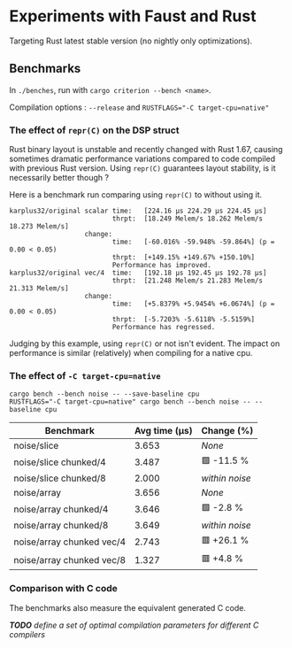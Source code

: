 # Experiments with Faust and Rust

Targeting Rust latest stable version (no nightly only optimizations).

## Benchmarks

In `./benches`, run with `cargo criterion --bench <name>`.

Compilation options : `--release` and `RUSTFLAGS="-C target-cpu=native"`

### The effect of `repr(C)` on the DSP struct

Rust binary layout is unstable and recently changed with Rust 1.67, causing sometimes dramatic performance variations
compared to code compiled with previous Rust version. Using `repr(C)` guarantees layout stability, is it necessarily
better though ?

Here is a benchmark run comparing using `repr(C)` to without using it.

```text
karplus32/original scalar time:   [224.16 µs 224.29 µs 224.45 µs]
                          thrpt:  [18.249 Melem/s 18.262 Melem/s 18.273 Melem/s]
                   change:
                          time:   [-60.016% -59.948% -59.864%] (p = 0.00 < 0.05)
                          thrpt:  [+149.15% +149.67% +150.10%]
                          Performance has improved.
karplus32/original vec/4  time:   [192.18 µs 192.45 µs 192.78 µs]
                          thrpt:  [21.248 Melem/s 21.283 Melem/s 21.313 Melem/s]
                   change:
                          time:   [+5.8379% +5.9454% +6.0674%] (p = 0.00 < 0.05)
                          thrpt:  [-5.7203% -5.6118% -5.5159%]
                          Performance has regressed.
```

Judging by this example, using `repr(C)` or not isn't evident. The impact on performance is similar (relatively) when
compiling for a native cpu.

### The effect of `-C target-cpu=native`

```shell
cargo bench --bench noise -- --save-baseline cpu
RUSTFLAGS="-C target-cpu=native" cargo bench --bench noise -- --baseline cpu
```

| Benchmark                 | Avg time (µs) | Change (%)     |
|---------------------------|---------------|----------------|
| noise/slice               | 3.653         | *None*         |
| noise/slice chunked/4     | 3.487         | 🟩 -11.5 %     |
| noise/slice chunked/8     | 2.000         | *within noise* |
| noise/array               | 3.656         | *None*         |
| noise/array chunked/4     | 3.646         | 🟩 -2.8 %      |
| noise/array chunked/8     | 3.649         | *within noise* |
| noise/array chunked vec/4 | 2.743         | 🟥 +26.1 %     |
| noise/array chunked vec/8 | 1.327         | 🟥 +4.8 %      |

### Comparison with C code

The benchmarks also measure the equivalent generated C code.

***TODO** define a set of optimal compilation parameters for different C compilers*
